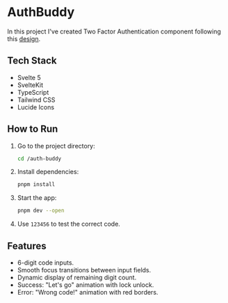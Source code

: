 # AuthBuddy

In this project I've created Two Factor Authentication component following this [design](https://dribbble.com/shots/10960055-Two-factor-authentication-2FA).

## Tech Stack
- Svelte 5
- SvelteKit
- TypeScript
- Tailwind CSS
- Lucide Icons

## How to Run
1. Go to the project directory:
   ```bash
   cd /auth-buddy
   ```
2. Install dependencies:
   ```bash
   pnpm install
   ```
3. Start the app:
   ```bash
   pnpm dev --open
   ```
4. Use `123456` to test the correct code.

## Features
- 6-digit code inputs.
- Smooth focus transitions between input fields.
- Dynamic display of remaining digit count.
- Success: "Let's go" animation with lock unlock.
- Error: "Wrong code!" animation with red borders.
